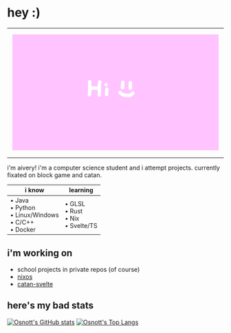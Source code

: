 # hey :)

---

<p align="center">
  <img src="hi_banner.gif" alt="animated" />
</p>

---

i'm aivery! i'm a computer science student and i attempt projects. currently fixated on block game and catan.

| **i know** | **learning** |
| --- | --- |
| • Java <br>• Python <br>• Linux/Windows <br>• C/C++ <br>• Docker | • GLSL <br>• Rust <br>• Nix <br>• Svelte/TS |

## i'm working on

- school projects in private repos (of course)
- [nixos](https://github.com/Osnott/nixos)
- [catan-svelte](https://github.com/Osnott/catan-svelte)

## here's my bad stats

[![Osnott's GitHub stats](https://github-readme-stats.vercel.app/api?username=osnott&theme=catppuccin_mocha)](https://github.com/anuraghazra/github-readme-stats)
[![Osnott's Top Langs](https://github-readme-stats.vercel.app/api/top-langs/?username=osnott&layout=donut&theme=catppuccin_mocha)](https://github.com/anuraghazra/github-readme-stats)
